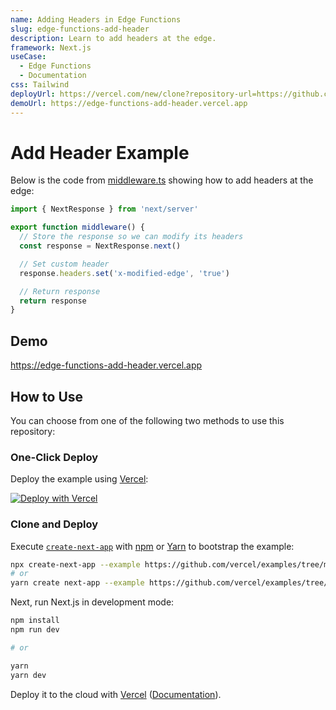 ```yaml
---
name: Adding Headers in Edge Functions
slug: edge-functions-add-header
description: Learn to add headers at the edge.
framework: Next.js
useCase:
  - Edge Functions
  - Documentation
css: Tailwind
deployUrl: https://vercel.com/new/clone?repository-url=https://github.com/vercel/examples/tree/main/edge-middleware/add-header&project-name=add-header&repository-name=add-header
demoUrl: https://edge-functions-add-header.vercel.app
---
```


# Add Header Example

Below is the code from [middleware.ts](middleware.ts) showing how to add headers at the edge:

```ts
import { NextResponse } from 'next/server'

export function middleware() {
  // Store the response so we can modify its headers
  const response = NextResponse.next()

  // Set custom header
  response.headers.set('x-modified-edge', 'true')

  // Return response
  return response
}
```

## Demo

https://edge-functions-add-header.vercel.app

## How to Use

You can choose from one of the following two methods to use this repository:

### One-Click Deploy

Deploy the example using [Vercel](https://vercel.com?utm_source=github&utm_medium=readme&utm_campaign=vercel-examples):

[![Deploy with Vercel](https://vercel.com/button)](https://vercel.com/new/clone?repository-url=https://github.com/vercel/examples/tree/main/edge-middleware/add-header&project-name=add-header&repository-name=add-header)

### Clone and Deploy

Execute [`create-next-app`](https://github.com/vercel/next.js/tree/canary/packages/create-next-app) with [npm](https://docs.npmjs.com/cli/init) or [Yarn](https://yarnpkg.com/lang/en/docs/cli/create/) to bootstrap the example:

```bash
npx create-next-app --example https://github.com/vercel/examples/tree/main/edge-middleware/add-header add-header
# or
yarn create next-app --example https://github.com/vercel/examples/tree/main/edge-middleware/add-header add-header
```

Next, run Next.js in development mode:

```bash
npm install
npm run dev

# or

yarn
yarn dev
```

Deploy it to the cloud with [Vercel](https://vercel.com/new?utm_source=github&utm_medium=readme&utm_campaign=edge-middleware-eap) ([Documentation](https://nextjs.org/docs/deployment)).
